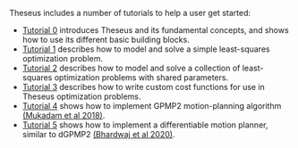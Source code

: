 Theseus includes a number of tutorials to help a user get started:
- [Tutorial 0](00_introduction.ipynb) introduces Theseus and its fundamental concepts, and shows how to use its different basic building blocks.
- [Tutorial 1](01_least_squares_optimization.ipynb) describes how to model and solve a simple least-squares optimization problem.
- [Tutorial 2](02_differentiating_theseus_layer.ipynb) describes how to model and solve a collection of least-squares optimization problems with shared parameters.
- [Tutorial 3](03_custom_cost_functions.ipynb) describes how to write custom cost functions for use in Theseus optimization problems.
- [Tutorial 4](04_motion_planning.ipynb) shows how to implement GPMP2 motion-planning algorithm [(Mukadam et al 2018)](https://arxiv.org/abs/1707.07383).
- [Tutorial 5](05_differentiable_motion_planning.ipynb) shows how to implement a differentiable motion planner, similar to dGPMP2 [(Bhardwaj et al 2020)](https://arxiv.org/pdf/1907.09591.pdf).
